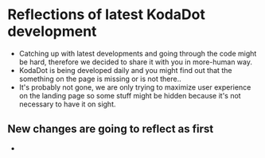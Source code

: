 # Reflections of latest KodaDot development

- Catching up with latest developments and going through the code might be hard, therefore we decided to share it with you in more-human way.
- KodaDot is being developed daily and you might find out that the something on the page is missing or is not there..
- It's probably not gone, we are only trying to maximize user experience on the landing page so some stuff might be hidden because it's not necessary to have it on sight.

## New changes are going to reflect as first

-